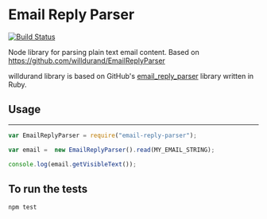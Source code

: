 # Email Reply Parser

[![Build Status](https://travis-ci.org/crisp-im/email-reply-parser.svg?branch=master)](https://travis-ci.org/crisp-im/email-reply-parser)

Node library for parsing plain text email content. Based on https://github.com/willdurand/EmailReplyParser

willdurand library is based on GitHub's [email_reply_parser](http://github.com/github/email_reply_parser)
library written in Ruby.

## Usage
-----

``` javascript
var EmailReplyParser = require("email-reply-parser");

var email =  new EmailReplyParser().read(MY_EMAIL_STRING);

console.log(email.getVisibleText());
```

## To run the tests

`npm test`
